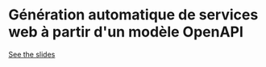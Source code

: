 Génération automatique de services web à partir d'un modèle OpenAPI
===================================================================

[See the slides](https://dsferruzza.github.io/conf-web-services-generation-from-openapi)
